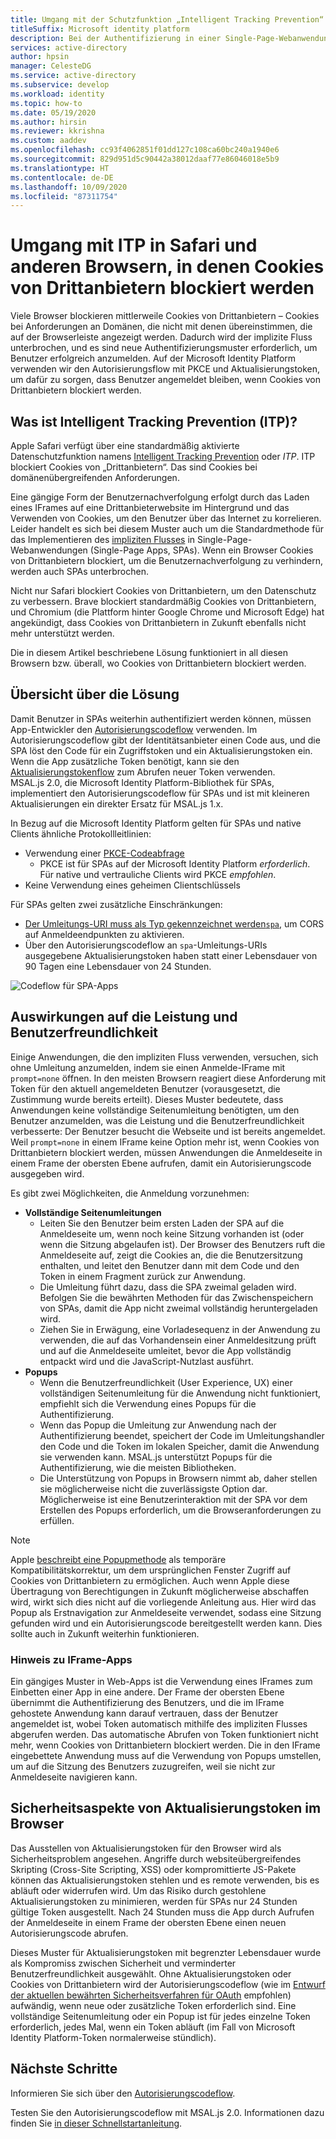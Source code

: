```yaml
---
title: Umgang mit der Schutzfunktion „Intelligent Tracking Prevention“ (ITP) in Safari | Azure
titleSuffix: Microsoft identity platform
description: Bei der Authentifizierung in einer Single-Page-Webanwendung (Single-Page App, SPA) sind keine Cookies von Drittanbietern mehr zulässig.
services: active-directory
author: hpsin
manager: CelesteDG
ms.service: active-directory
ms.subservice: develop
ms.workload: identity
ms.topic: how-to
ms.date: 05/19/2020
ms.author: hirsin
ms.reviewer: kkrishna
ms.custom: aaddev
ms.openlocfilehash: cc93f4062851f01dd127c108ca60bc240a1940e6
ms.sourcegitcommit: 829d951d5c90442a38012daaf77e86046018e5b9
ms.translationtype: HT
ms.contentlocale: de-DE
ms.lasthandoff: 10/09/2020
ms.locfileid: "87311754"
---
```

# <a name="handle-itp-in-safari-and-other-browsers-where-third-party-cookies-are-blocked"></a>Umgang mit ITP in Safari und anderen Browsern, in denen Cookies von Drittanbietern blockiert werden

Viele Browser blockieren mittlerweile Cookies von Drittanbietern – Cookies bei Anforderungen an Domänen, die nicht mit denen übereinstimmen, die auf der Browserleiste angezeigt werden. Dadurch wird der implizite Fluss unterbrochen, und es sind neue Authentifizierungsmuster erforderlich, um Benutzer erfolgreich anzumelden. Auf der Microsoft Identity Platform verwenden wir den Autorisierungsflow mit PKCE und Aktualisierungstoken, um dafür zu sorgen, dass Benutzer angemeldet bleiben, wenn Cookies von Drittanbietern blockiert werden.

## <a name="what-is-intelligent-tracking-protection-itp"></a>Was ist Intelligent Tracking Prevention (ITP)?

Apple Safari verfügt über eine standardmäßig aktivierte Datenschutzfunktion namens [Intelligent Tracking Prevention](https://webkit.org/tracking-prevention-policy/) oder *ITP*. ITP blockiert Cookies von „Drittanbietern“. Das sind Cookies bei domänenübergreifenden Anforderungen.

Eine gängige Form der Benutzernachverfolgung erfolgt durch das Laden eines IFrames auf eine Drittanbieterwebsite im Hintergrund und das Verwenden von Cookies, um den Benutzer über das Internet zu korrelieren. Leider handelt es sich bei diesem Muster auch um die Standardmethode für das Implementieren des [impliziten Flusses](v2-oauth2-implicit-grant-flow.md) in Single-Page-Webanwendungen (Single-Page Apps, SPAs). Wenn ein Browser Cookies von Drittanbietern blockiert, um die Benutzernachverfolgung zu verhindern, werden auch SPAs unterbrochen.

Nicht nur Safari blockiert Cookies von Drittanbietern, um den Datenschutz zu verbessern. Brave blockiert standardmäßig Cookies von Drittanbietern, und Chromium (die Plattform hinter Google Chrome und Microsoft Edge) hat angekündigt, dass Cookies von Drittanbietern in Zukunft ebenfalls nicht mehr unterstützt werden.

Die in diesem Artikel beschriebene Lösung funktioniert in all diesen Browsern bzw. überall, wo Cookies von Drittanbietern blockiert werden.

## <a name="overview-of-the-solution"></a>Übersicht über die Lösung

Damit Benutzer in SPAs weiterhin authentifiziert werden können, müssen App-Entwickler den [Autorisierungscodeflow](v2-oauth2-auth-code-flow.md) verwenden. Im Autorisierungscodeflow gibt der Identitätsanbieter einen Code aus, und die SPA löst den Code für ein Zugriffstoken und ein Aktualisierungstoken ein. Wenn die App zusätzliche Token benötigt, kann sie den [Aktualisierungstokenflow](v2-oauth2-auth-code-flow.md#refresh-the-access-token) zum Abrufen neuer Token verwenden. MSAL.js 2.0, die Microsoft Identity Platform-Bibliothek für SPAs, implementiert den Autorisierungscodeflow für SPAs und ist mit kleineren Aktualisierungen ein direkter Ersatz für MSAL.js 1.x.

In Bezug auf die Microsoft Identity Platform gelten für SPAs und native Clients ähnliche Protokollleitlinien:

* Verwendung einer [PKCE-Codeabfrage](https://tools.ietf.org/html/rfc7636)
    * PKCE ist für SPAs auf der Microsoft Identity Platform *erforderlich*. Für native und vertrauliche Clients wird PKCE *empfohlen*.
* Keine Verwendung eines geheimen Clientschlüssels

Für SPAs gelten zwei zusätzliche Einschränkungen:

* [Der Umleitungs-URI muss als Typ gekennzeichnet werden`spa`](v2-oauth2-auth-code-flow.md#redirect-uri-setup-required-for-single-page-apps), um CORS auf Anmeldeendpunkten zu aktivieren.
* Über den Autorisierungscodeflow an `spa`-Umleitungs-URIs ausgegebene Aktualisierungstoken haben statt einer Lebensdauer von 90 Tagen eine Lebensdauer von 24 Stunden.

![Codeflow für SPA-Apps](media/v2-oauth-auth-code-spa/active-directory-oauth-code-spa.png)

## <a name="performance-and-ux-implications"></a>Auswirkungen auf die Leistung und Benutzerfreundlichkeit

Einige Anwendungen, die den impliziten Fluss verwenden, versuchen, sich ohne Umleitung anzumelden, indem sie einen Anmelde-IFrame mit `prompt=none` öffnen. In den meisten Browsern reagiert diese Anforderung mit Token für den aktuell angemeldeten Benutzer (vorausgesetzt, die Zustimmung wurde bereits erteilt). Dieses Muster bedeutete, dass Anwendungen keine vollständige Seitenumleitung benötigten, um den Benutzer anzumelden, was die Leistung und die Benutzerfreundlichkeit verbesserte: Der Benutzer besucht die Webseite und ist bereits angemeldet. Weil `prompt=none` in einem IFrame keine Option mehr ist, wenn Cookies von Drittanbietern blockiert werden, müssen Anwendungen die Anmeldeseite in einem Frame der obersten Ebene aufrufen, damit ein Autorisierungscode ausgegeben wird.

Es gibt zwei Möglichkeiten, die Anmeldung vorzunehmen:

* **Vollständige Seitenumleitungen**
    * Leiten Sie den Benutzer beim ersten Laden der SPA auf die Anmeldeseite um, wenn noch keine Sitzung vorhanden ist (oder wenn die Sitzung abgelaufen ist). Der Browser des Benutzers ruft die Anmeldeseite auf, zeigt die Cookies an, die die Benutzersitzung enthalten, und leitet den Benutzer dann mit dem Code und den Token in einem Fragment zurück zur Anwendung.
    * Die Umleitung führt dazu, dass die SPA zweimal geladen wird. Befolgen Sie die bewährten Methoden für das Zwischenspeichern von SPAs, damit die App nicht zweimal vollständig heruntergeladen wird.
    * Ziehen Sie in Erwägung, eine Vorladesequenz in der Anwendung zu verwenden, die auf das Vorhandensein einer Anmeldesitzung prüft und auf die Anmeldeseite umleitet, bevor die App vollständig entpackt wird und die JavaScript-Nutzlast ausführt.
* **Popups**
    * Wenn die Benutzerfreundlichkeit (User Experience, UX) einer vollständigen Seitenumleitung für die Anwendung nicht funktioniert, empfiehlt sich die Verwendung eines Popups für die Authentifizierung.
    * Wenn das Popup die Umleitung zur Anwendung nach der Authentifizierung beendet, speichert der Code im Umleitungshandler den Code und die Token im lokalen Speicher, damit die Anwendung sie verwenden kann. MSAL.js unterstützt Popups für die Authentifizierung, wie die meisten Bibliotheken.
    * Die Unterstützung von Popups in Browsern nimmt ab, daher stellen sie möglicherweise nicht die zuverlässigste Option dar. Möglicherweise ist eine Benutzerinteraktion mit der SPA vor dem Erstellen des Popups erforderlich, um die Browseranforderungen zu erfüllen.

>[!NOTE]
> Apple [beschreibt eine Popupmethode](https://webkit.org/blog/8311/intelligent-tracking-prevention-2-0/) als temporäre Kompatibilitätskorrektur, um dem ursprünglichen Fenster Zugriff auf Cookies von Drittanbietern zu ermöglichen. Auch wenn Apple diese Übertragung von Berechtigungen in Zukunft möglicherweise abschaffen wird, wirkt sich dies nicht auf die vorliegende Anleitung aus. Hier wird das Popup als Erstnavigation zur Anmeldeseite verwendet, sodass eine Sitzung gefunden wird und ein Autorisierungscode bereitgestellt werden kann. Dies sollte auch in Zukunft weiterhin funktionieren.

### <a name="a-note-on-iframe-apps"></a>Hinweis zu IFrame-Apps

Ein gängiges Muster in Web-Apps ist die Verwendung eines IFrames zum Einbetten einer App in eine andere. Der Frame der obersten Ebene übernimmt die Authentifizierung des Benutzers, und die im IFrame gehostete Anwendung kann darauf vertrauen, dass der Benutzer angemeldet ist, wobei Token automatisch mithilfe des impliziten Flusses abgerufen werden. Das automatische Abrufen von Token funktioniert nicht mehr, wenn Cookies von Drittanbietern blockiert werden. Die in den IFrame eingebettete Anwendung muss auf die Verwendung von Popups umstellen, um auf die Sitzung des Benutzers zuzugreifen, weil sie nicht zur Anmeldeseite navigieren kann.

## <a name="security-implications-of-refresh-tokens-in-the-browser"></a>Sicherheitsaspekte von Aktualisierungstoken im Browser

Das Ausstellen von Aktualisierungstoken für den Browser wird als Sicherheitsproblem angesehen. Angriffe durch websiteübergreifendes Skripting (Cross-Site Scripting, XSS) oder kompromittierte JS-Pakete können das Aktualisierungstoken stehlen und es remote verwenden, bis es abläuft oder widerrufen wird. Um das Risiko durch gestohlene Aktualisierungstoken zu minimieren, werden für SPAs nur 24 Stunden gültige Token ausgestellt. Nach 24 Stunden muss die App durch Aufrufen der Anmeldeseite in einem Frame der obersten Ebene einen neuen Autorisierungscode abrufen.

Dieses Muster für Aktualisierungstoken mit begrenzter Lebensdauer wurde als Kompromiss zwischen Sicherheit und verminderter Benutzerfreundlichkeit ausgewählt. Ohne Aktualisierungstoken oder Cookies von Drittanbietern wird der Autorisierungscodeflow (wie im [Entwurf der aktuellen bewährten Sicherheitsverfahren für OAuth](https://tools.ietf.org/html/draft-ietf-oauth-security-topics-14) empfohlen) aufwändig, wenn neue oder zusätzliche Token erforderlich sind. Eine vollständige Seitenumleitung oder ein Popup ist für jedes einzelne Token erforderlich, jedes Mal, wenn ein Token abläuft (im Fall von Microsoft Identity Platform-Token normalerweise stündlich).

## <a name="next-steps"></a>Nächste Schritte

Informieren Sie sich über den [Autorisierungscodeflow](v2-oauth2-auth-code-flow.md).

Testen Sie den Autorisierungscodeflow mit MSAL.js 2.0. Informationen dazu finden Sie [in dieser Schnellstartanleitung](quickstart-v2-javascript-auth-code.md).
